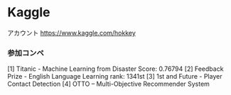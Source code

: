 # Kaggle
アカウント https://www.kaggle.com/hokkey

### 参加コンペ
[1] Titanic - Machine Learning from Disaster Score: 0.76794 
[2] Feedback Prize - English Language Learning rank: 1341st
[3] 1st and Future - Player Contact Detection
[4] OTTO – Multi-Objective Recommender System
